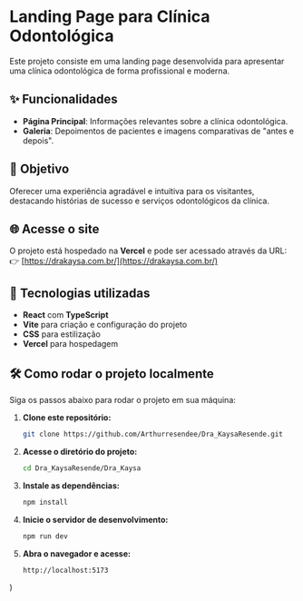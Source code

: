 # Landing Page para Clínica Odontológica

Este projeto consiste em uma landing page desenvolvida para apresentar uma clínica odontológica de forma profissional e moderna.  

## ✨ Funcionalidades
- **Página Principal**: Informações relevantes sobre a clínica odontológica.  
- **Galeria**: Depoimentos de pacientes e imagens comparativas de "antes e depois".  

## 🎯 Objetivo
Oferecer uma experiência agradável e intuitiva para os visitantes, destacando histórias de sucesso e serviços odontológicos da clínica.  

## 🌐 Acesse o site
O projeto está hospedado na **Vercel** e pode ser acessado através da URL:  
👉 [https://drakaysa.com.br/](https://drakaysa.com.br/)  

## 🚀 Tecnologias utilizadas
- **React** com **TypeScript**  
- **Vite** para criação e configuração do projeto  
- **CSS** para estilização  
- **Vercel** para hospedagem  

## 🛠️ Como rodar o projeto localmente
Siga os passos abaixo para rodar o projeto em sua máquina:

1. **Clone este repositório:**
   ```bash
   git clone https://github.com/Arthurresendee/Dra_KaysaResende.git
   
2. **Acesse o diretório do projeto:**
   ```bash
   cd Dra_KaysaResende/Dra_Kaysa
   
3. **Instale as dependências:**
   ```bash
   npm install
   
4. **Inicie o servidor de desenvolvimento:**
   ```bash
   npm run dev
   
4. **Abra o navegador e acesse:**
   ```bash
   http://localhost:5173
)
